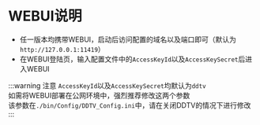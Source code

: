 # WEBUI说明

- 任一版本均携带WEBUI，启动后访问配置的域名以及端口即可（默认为`http://127.0.0.1:11419`）  
- 在WEBUI登陆页，输入配置文件中的`AccessKeyId`以及`AccessKeySecret`后进入WEBUI  

:::warning 注意
`AccessKeyId`以及`AccessKeySecret`均默认为`ddtv`  
如需将WEBUI部署在公网环境中，强烈推荐修改这两个参数  
该参数在`./bin/Config/DDTV_Config.ini`中，请在关闭DDTV的情况下进行修改
:::
